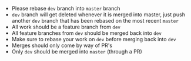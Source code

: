 - Please rebase `dev` branch into `master` branch
- `dev` branch will get deleted whenever it is merged into master, just push another `dev` branch that has been rebased on the most recent `master`
- All work should be a feature branch from `dev`
- All feature branches from `dev` should be merged back into `dev`
- Make sure to rebase your work on `dev` before merging back into `dev`
- Merges should only come by way of PR's
- Only `dev` should be merged into `master` (through a PR)
